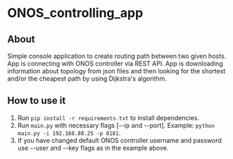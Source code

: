 # ONOS_controlling_app
## About
Simple console application to create routing path between two given hosts. App is connecting with ONOS controller via REST API. App is downloading information about topology from json files and then looking for the shortest and/or the cheapest path by using Dijkstra's algorithm.

## How to use it
1. Run `pip install -r requirements.txt` to install dependencies.
2. Run `main.py` with necessary flags [--ip and --port]. Example: `python main.py -i 192.168.88.25 -p 8181`.
3. If you have changed default ONOS controller username and password use --user and --key flags as in the example above.